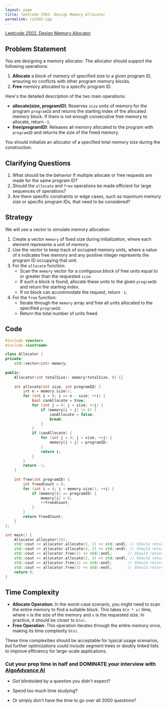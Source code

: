 ```yaml
---
layout: page
title: leetcode 2502. Design Memory Allocator
permalink: /s2502-cpp
---
```

[Leetcode 2502. Design Memory Allocator](https://algoadvance.github.io/algoadvance/l2502)
## Problem Statement

You are designing a memory allocator. The allocator should support the following operations:

1. **Allocate** a block of memory of specified size to a given program ID, ensuring no conflicts with other program memory blocks.
2. **Free** memory allocated to a specific program ID.

Here's the detailed description of the two main operations:
- **allocate(size, programID)**: Reserves `size` units of memory for the program `programID` and returns the starting index of the allocated memory block. If there is not enough consecutive free memory to allocate, return `-1`.
- **free(programID)**: Releases all memory allocated to the program with `programID` and returns the size of the freed memory.

You should initialize an allocator of a specified total memory size during the construction.

## Clarifying Questions
1. What should be the behavior if multiple allocate or free requests are made for the same program ID?
2. Should the `allocate` and `free` operations be made efficient for large sequences of operations?
3. Are there specific constraints or edge cases, such as maximum memory size or specific program IDs, that need to be considered?

## Strategy

We will use a vector to simulate memory allocation:
1. Create a vector `memory` of fixed size during initialization, where each element represents a unit of memory.
2. Use the vector to keep track of occupied memory units, where a value of `0` indicates free memory and any positive integer represents the program ID occupying that unit.
3. For the `allocate` function:
   - Scan the `memory` vector for a contiguous block of free units equal to or greater than the requested `size`.
   - If such a block is found, allocate these units to the given `programID` and return the starting index.
   - If no block can accommodate the request, return `-1`.
4. For the `free` function:
   - Iterate through the `memory` array and free all units allocated to the specified `programID`.
   - Return the total number of units freed.

## Code

```cpp
#include <vector>
#include <iostream>

class Allocator {
private:
    std::vector<int> memory;
    
public:
    Allocator(int totalSize): memory(totalSize, 0) {}
    
    int allocate(int size, int programID) {
        int n = memory.size();
        for (int i = 0; i <= n - size; ++i) {
            bool canAllocate = true;
            for (int j = 0; j < size; ++j) {
                if (memory[i + j] != 0) {
                    canAllocate = false;
                    break;
                }
            }
            if (canAllocate) {
                for (int j = 0; j < size; ++j) {
                    memory[i + j] = programID;
                }
                return i;
            }
        }
        return -1;
    }
    
    int free(int programID) {
        int freedCount = 0;
        for (int i = 0; i < memory.size(); ++i) {
            if (memory[i] == programID) {
                memory[i] = 0;
                ++freedCount;
            }
        }
        return freedCount;
    }
};

int main() {
    Allocator allocator(10);
    std::cout << allocator.allocate(3, 1) << std::endl; // Should return the starting index, e.g., 0
    std::cout << allocator.allocate(4, 2) << std::endl; // Should return the starting index, e.g., 3
    std::cout << allocator.free(1) << std::endl;       // Should return the size of freed memory, e.g., 3
    std::cout << allocator.allocate(2, 3) << std::endl; // Should return the starting index, e.g., 0 or 3
    std::cout << allocator.free(2) << std::endl;       // Should return the size of freed memory, e.g., 4
    std::cout << allocator.free(3) << std::endl;       // Should return the size of freed memory, e.g., 2
    return 0;
}
```

## Time Complexity

- **Allocate Operation**: In the worst-case scenario, you might need to scan the entire memory to find a suitable block. This takes `O(n * s)` time, where `n` is the size of the memory and `s` is the requested size. In practice, it should be closer to `O(n)`.
- **Free Operation**: This operation iterates through the entire memory once, making its time complexity `O(n)`.

These time complexities should be acceptable for typical usage scenarios, but further optimizations could include segment trees or doubly linked lists to improve efficiency for large-scale applications.


### Cut your prep time in half and DOMINATE your interview with [AlgoAdvance AI](https://algoAdvance.com)

- Got blindsided by a question you didn't expect?

- Spend too much time studying?

- Or simply don't have the time to go over all 3000 questions?

